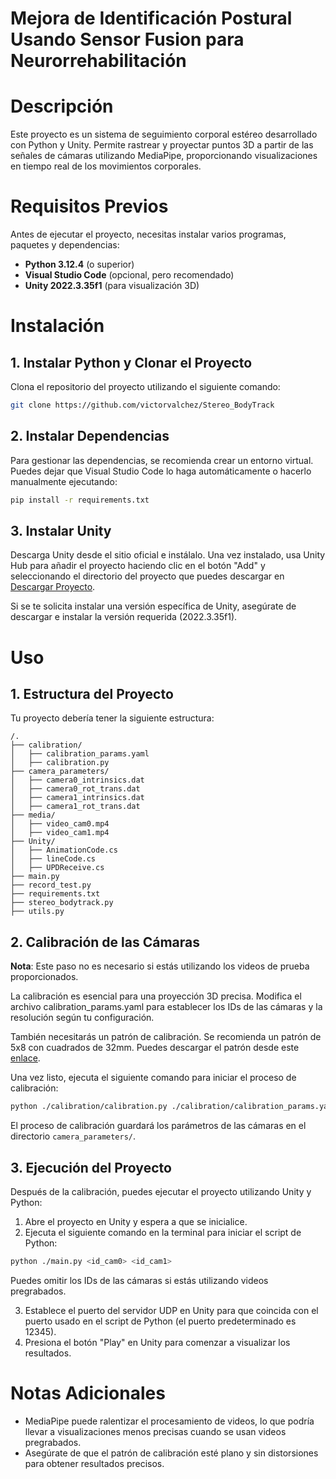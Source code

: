 # Mejora de Identificación Postural Usando Sensor Fusion para Neurorrehabilitación

# Descripción

Este proyecto es un sistema de seguimiento corporal estéreo desarrollado con Python y Unity. Permite rastrear y proyectar puntos 3D a partir de las señales de cámaras utilizando MediaPipe, proporcionando visualizaciones en tiempo real de los movimientos corporales.

# Requisitos Previos

Antes de ejecutar el proyecto, necesitas instalar varios programas, paquetes y dependencias:

- **Python 3.12.4** (o superior)
- **Visual Studio Code** (opcional, pero recomendado)
- **Unity 2022.3.35f1** (para visualización 3D)

# Instalación

## 1. Instalar Python y Clonar el Proyecto
Clona el repositorio del proyecto utilizando el siguiente comando:

```bash
git clone https://github.com/victorvalchez/Stereo_BodyTrack
```

## 2. Instalar Dependencias
Para gestionar las dependencias, se recomienda crear un entorno virtual. Puedes dejar que Visual Studio Code lo haga automáticamente o hacerlo manualmente ejecutando:
```bash
pip install -r requirements.txt
```

## 3. Instalar Unity
Descarga Unity desde el sitio oficial e instálalo. Una vez instalado, usa Unity Hub para añadir el proyecto haciendo clic en el botón "Add" y seleccionando el directorio del proyecto que puedes descargar en [Descargar Proyecto](https://drive.google.com/drive/folders/11CK9SoaLqwoo_ZBa9L_b_ySLqcZdeiGH?usp=sharing).

Si se te solicita instalar una versión específica de Unity, asegúrate de descargar e instalar la versión requerida (2022.3.35f1).

# Uso

## 1. Estructura del Proyecto

Tu proyecto debería tener la siguiente estructura:

```plaintext
/.
├── calibration/
│   ├── calibration_params.yaml
│   ├── calibration.py
├── camera_parameters/
│   ├── camera0_intrinsics.dat
│   ├── camera0_rot_trans.dat
│   ├── camera1_intrinsics.dat
│   ├── camera1_rot_trans.dat
├── media/
│   ├── video_cam0.mp4
│   ├── video_cam1.mp4
├── Unity/
│   ├── AnimationCode.cs
│   ├── lineCode.cs
│   ├── UPDReceive.cs
├── main.py
├── record_test.py
├── requirements.txt
├── stereo_bodytrack.py
├── utils.py
```
## 2. Calibración de las Cámaras
**Nota**: Este paso no es necesario si estás utilizando los videos de prueba proporcionados.

La calibración es esencial para una proyección 3D precisa. Modifica el archivo calibration_params.yaml para establecer los IDs de las cámaras y la resolución según tu configuración.

También necesitarás un patrón de calibración. Se recomienda un patrón de 5x8 con cuadrados de 32mm. Puedes descargar el patrón desde este [enlace](https://calib.io/pages/camera-calibration-pattern-generator?srsltid=AfmBOorWAdZwvts8H00XiOTF9MQ__J5qtyfBtNdpWwUR8ZQE7PjaZoGq).

Una vez listo, ejecuta el siguiente comando para iniciar el proceso de calibración:
```bash
python ./calibration/calibration.py ./calibration/calibration_params.yaml
```
El proceso de calibración guardará los parámetros de las cámaras en el directorio ```camera_parameters/```.

## 3. Ejecución del Proyecto
Después de la calibración, puedes ejecutar el proyecto utilizando Unity y Python:

1. Abre el proyecto en Unity y espera a que se inicialice.
2. Ejecuta el siguiente comando en la terminal para iniciar el script de Python:
```bash
python ./main.py <id_cam0> <id_cam1>
```
Puedes omitir los IDs de las cámaras si estás utilizando videos pregrabados.

3. Establece el puerto del servidor UDP en Unity para que coincida con el puerto usado en el script de Python (el puerto predeterminado es 12345).
4. Presiona el botón "Play" en Unity para comenzar a visualizar los resultados.

# Notas Adicionales
- MediaPipe puede ralentizar el procesamiento de videos, lo que podría llevar a visualizaciones menos precisas cuando se usan videos pregrabados.
- Asegúrate de que el patrón de calibración esté plano y sin distorsiones para obtener resultados precisos.
